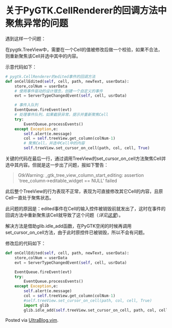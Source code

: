 # 关于PyGTK.CellRenderer的回调方法中聚焦异常的问题

<p>遇到这样一个问题：</p>

<p>在pygtk.TreeView中，需要在一个Cell的值被修改后做一个校验，如果不合法，则重新聚焦该Cell并选中其中的内容。</p>

<p>示意代码如下：</p>

```python
# pygtk.CellRenderer的edited事件的回调方法
def onCellEdited(self, cell, path, newText, userData):
    store,colNum = userData
    # 使用事件驱动的设计理念，创建一个自定义的事件
    evt = ServerTypeChangedEvent(self, cell, usrData)

    # 事件入队列
    EventQueue.fireEvent(evt)
    # 处理事件队列，如果截获异常，提示并重新聚焦Cell
    try:
        EventQueue.processEvents()
    except Exception,e:
        self.alert(e.message)
        col = self.treeView.get_column(colNum-1)
        # 聚焦Cell，并选中Cell中的内容
        self.treeView.set_cursor_on_cell(path, col, cell, True)
```

<p>关键的代码在最后一行，通过调用TreeView的set_cursor_on_cell方法聚焦Cell并选中其内容。但就是这一步出了问题，报如下警告：</p>

<blockquote>
  <p>GtkWarning: _gtk_tree_view_column_start_editing: assertion `tree_column->editable_widget == NULL' failed</p>
</blockquote>

<p>此后整个TreeView的行为表现不正常，表现为可直接修改其它Cell的内容，且原Cell一直处于聚焦状态。</p>

<p>此问题的原因是：edited事件在Cell的输入控件被销毁前就发出了，这时在事件的回调方法中重新聚焦该Cell就导致了这个问题（<em>详见<a href="http://www.gtkforums.com/viewtopic.php?t=4619">这里</a></em>）。</p>

<p>解决方法是借助glib.idle_add函数，在PyGTK空闲的时候再调用set_cursor_on_cell方法，由于此时原控件已被销毁，所以不会有问题。</p>

<p>修改后的代码如下：</p>

```python
def onCellEdited(self, cell, path, newText, userData):
    store,colNum = userData
    evt = ServerTypeChangedEvent(self, cell, usrData)

    EventQueue.fireEvent(evt)
    try:
        EventQueue.processEvents()
    except Exception,e:
        self.alert(e.message)
        col = self.treeView.get_column(colNum-1)
        #self.treeView.set_cursor_on_cell(path, col, cell, True)
        import glib
        glib.idle_add(self.treeView.set_cursor_on_cell, path, col, cell, True)
```

<p>Posted via <a href="http://0x3f.org/?p=1894">UltraBlog.vim</a>.</p>


